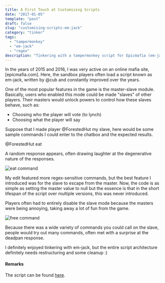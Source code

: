 ```yaml
---
title: A First Touch at Customising Scripts
date: "2017-01-05"
template: "post"
draft: false
slug: "customising-scripts-em-jack"
category: "tinker"
tags:
  - "tampermonkey"
  - "em-jack"
  - "regex"
description: "Tinkering with a tampermonkey script for Epicmafia (em-jack)."
---
```


In the years of 2015 and 2016, I was very active on an online mafia site, [epicmafia.com]. Here, the sandbox players often load a script known as em-jack, written by @cub and constantly improved over the years.

One of the most popular features in the game is the master-slave module. Basically, users who enabled this mode could be made "slaves" of other players. Their masters would unlock powers to control how these slaves behave, such as:
* Choosing who the player will vote (to lynch)
* Choosing what the player will say

Suppose that I made player @ForestedHut my slave, here would be some sample commands I could enter to the chatbox and the expected results.

@ForestedHut eat

A random response appears, often drawing laughter at the degenerative nature of the responses.

![eat command](/media/em-jack-eat.png)

My edit featured more regex-sensitive commands, but the best feature I introduced was for the slave to escape from the master. Now, the code is as simple as setting the master value to null but the essence is that in the short lifespan of the script over multiple versions, this was never introduced.

Players often had to entirely disable the slave mode because the masters were being annoying, taking away a lot of fun from the game.

![free command](/media/em-jack-escape.png)

Because there was a wide variety of commands you could call on the slave, people would try out many commands, often met with a surprise at the deadpan response.

I definitely enjoyed tinkering with em-jack, but the entire script architecture definitely needs restructuring and some cleanup :)

#### Remarks ####

The script can be found [here](https://gist.github.com/pikulet/be1c00aedb78c984ab62e395ecbcbbbb).

